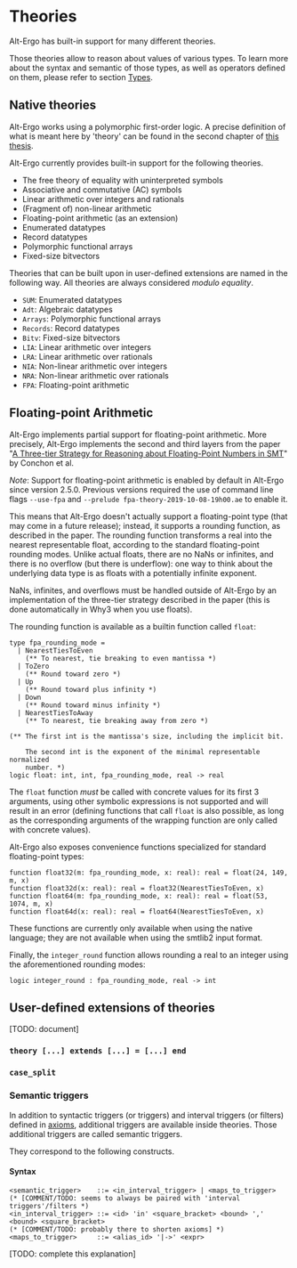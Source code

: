  
# Theories

Alt-Ergo has built-in support for many different theories.

Those theories allow to reason about values of various types. To learn more about the syntax and semantic of those types, as well as operators defined on them, please refer to section [Types](02_types/index).

## Native theories

Alt-Ergo works using a polymorphic first-order logic.
A precise definition of what is meant here by 'theory' can be found in the second chapter of [this thesis](https://tel.archives-ouvertes.fr/file/index/docid/842555/filename/VD2_IGUERNELALA_MOHAMED_10062013.pdf).

Alt-Ergo currently provides built-in support for the following theories.

* The free theory of equality with uninterpreted symbols
* Associative and commutative (AC) symbols
* Linear arithmetic over integers and rationals
* (Fragment of) non-linear arithmetic
* Floating-point arithmetic (as an extension)
* Enumerated datatypes
* Record datatypes
* Polymorphic functional arrays
* Fixed-size bitvectors

Theories that can be built upon in user-defined extensions are named in the following way.
All theories are always considered *modulo equality*.

* `SUM`: Enumerated datatypes
* `Adt`: Algebraic datatypes
* `Arrays`: Polymorphic functional arrays
* `Records`: Record datatypes
* `Bitv`: Fixed-size bitvectors
* `LIA`: Linear arithmetic over integers
* `LRA`: Linear arithmetic over rationals
* `NIA`: Non-linear arithmetic over integers
* `NRA`: Non-linear arithmetic over rationals
* `FPA`: Floating-point arithmetic


## Floating-point Arithmetic

Alt-Ergo implements partial support for floating-point arithmetic. More
precisely, Alt-Ergo implements the second and third layers from the paper "[A
Three-tier Strategy for Reasoning about Floating-Point Numbers in
SMT](https://inria.hal.science/hal-01522770)" by Conchon et al.

*Note*: Support for floating-point arithmetic is enabled by default in
Alt-Ergo since version 2.5.0.  Previous versions required the use of command
line flags `--use-fpa` and `--prelude fpa-theory-2019-10-08-19h00.ae` to enable
it.

This means that Alt-Ergo doesn't actually support a floating-point type (that
may come in a future release); instead, it supports a rounding function, as
described in the paper.  The rounding function transforms a real into the
nearest representable float, according to the standard floating-point rounding
modes. Unlike actual floats, there are no NaNs or infinites, and there is no
overflow (but there is underflow): one way to think about the underlying data
type is as floats with a potentially infinite exponent.

NaNs, infinites, and overflows must be handled outside of Alt-Ergo by an
implementation of the three-tier strategy described in the paper (this is done
automatically in Why3 when you use floats).

The rounding function is available as a builtin function called `float`:

```alt-ergo
type fpa_rounding_mode =
  | NearestTiesToEven
    (** To nearest, tie breaking to even mantissa *)
  | ToZero
    (** Round toward zero *)
  | Up
    (** Round toward plus infinity *)
  | Down
    (** Round toward minus infinity *)
  | NearestTiesToAway
    (** To nearest, tie breaking away from zero *)

(** The first int is the mantissa's size, including the implicit bit.

    The second int is the exponent of the minimal representable normalized
    number. *)
logic float: int, int, fpa_rounding_mode, real -> real
```

The `float` function *must* be called with concrete values for its first 3
arguments, using other symbolic expressions is not supported and will result in
an error (defining functions that call `float` is also possible, as long as the
corresponding arguments of the wrapping function are only called with concrete
values).

Alt-Ergo also exposes convenience functions specialized for standard
floating-point types:

```alt-ergo
function float32(m: fpa_rounding_mode, x: real): real = float(24, 149, m, x)
function float32d(x: real): real = float32(NearestTiesToEven, x)
function float64(m: fpa_rounding_mode, x: real): real = float(53, 1074, m, x)
function float64d(x: real): real = float64(NearestTiesToEven, x)
```

These functions are currently only available when using the native language;
they are not available when using the smtlib2 input format.

Finally, the `integer_round` function allows rounding a real to an integer
using the aforementioned rounding modes:

```alt-ergo
logic integer_round : fpa_rounding_mode, real -> int
```

## User-defined extensions of theories

[TODO: document]

### `theory [...] extends [...] = [...] end`

### `case_split`

### Semantic triggers

In addition to syntactic triggers (or triggers) and interval triggers (or filters) defined in [axioms](03_declaration_of_axioms.md), additional triggers are available inside theories.
Those additional triggers are called semantic triggers.

They correspond to the following constructs.

#### Syntax

```
<semantic_trigger>    ::= <in_interval_trigger> | <maps_to_trigger>
(* [COMMENT/TODO: seems to always be paired with 'interval triggers'/filters *)
<in_interval_trigger> ::= <id> 'in' <square_bracket> <bound> ',' <bound> <square_bracket>
(* [COMMENT/TODO: probably there to shorten axioms] *)
<maps_to_trigger>     ::= <alias_id> '|->' <expr>
```

[TODO: complete this explanation]
